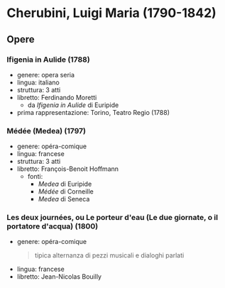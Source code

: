 # Cherubini, Luigi Maria (1790-1842)

## Opere

### Ifigenia in Aulide (1788)

- genere: opera seria
- lingua: italiano
- struttura: 3 atti
- libretto: Ferdinando Moretti
    + da _Ifigenia in Aulide_ di Euripide
- prima rappresentazione: Torino, Teatro Regio (1788)

### Médée (Medea) (1797)

- genere: opéra-comique
- lingua: francese
- struttura: 3 atti
- libretto: François-Benoit Hoffmann
    + fonti:
        * _Medea_ di Euripide
        * _Médée_ di Corneille
        * _Medea_ di Seneca

### Les deux journées, ou Le porteur d'eau (Le due giornate, o il portatore d'acqua) (1800)

- genere: opéra-comique
    > tipica alternanza di pezzi musicali e dialoghi parlati
- lingua: francese
- libretto: Jean-Nicolas Bouilly